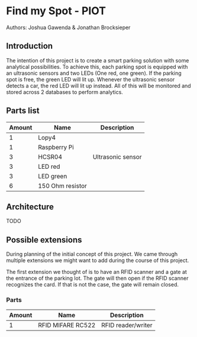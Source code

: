 # Find my Spot - PIOT
Authors: Joshua Gawenda & Jonathan Brocksieper

## Introduction
The intention of this project is to create a smart parking solution with some analytical possibilities. To achieve this, each parking spot is equipped with an ultrasonic sensors and two LEDs (One red, one green). If the parking spot is free, the green LED will lit up. Whenever the ultrasonic sensor detects a car, the red LED will lit up instead. All of this will be monitored and stored across 2 databases to perform analytics.

## Parts list
| Amount      | Name             | Description       |
| ----------- | ---------------- | ----------------- |
| 1           | Lopy4            |                   |
| 1           | Raspberry Pi     |                   |
| 3           | HCSR04           | Ultrasonic sensor |
| 3           | LED red          |                   |
| 3           | LED green        |                   |
| 6           | 150 Ohm resistor |                   |

## Architecture
TODO

## Possible extensions
During planning of the initial concept of this project. We came through multiple extensions we might want to add during the course of this project.

The first extension we thought of is to have an RFID scanner and a gate at the entrance of the parking lot. The gate will then open if the RFID scanner recognizes the card. If that is not the case, the gate will remain closed.

### Parts 
| Amount      | Name             | Description       |
| ----------- | ---------------- | ----------------- |
| 1           | RFID MIFARE RC522| RFID reader/writer|